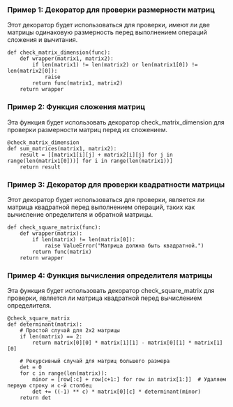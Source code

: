 ### Пример 1: Декоратор для проверки размерности матриц

Этот декоратор будет использоваться для проверки, имеют ли две матрицы одинаковую размерность перед выполнением операций сложения и вычитания.

```
def check_matrix_dimension(func):
    def wrapper(matrix1, matrix2):
        if len(matrix1) != len(matrix2) or len(matrix1[0]) != len(matrix2[0]):
            raise 
        return func(matrix1, matrix2)
    return wrapper
```

### Пример 2: Функция сложения матриц

Эта функция будет использовать декоратор check_matrix_dimension для проверки размерности матриц перед их сложением.

```
@check_matrix_dimension
def sum_matrices(matrix1, matrix2):
    result = [[matrix1[i][j] + matrix2[i][j] for j in range(len(matrix1[0]))] for i in range(len(matrix1))]
    return result
```
### Пример 3: Декоратор для проверки квадратности матрицы

Этот декоратор будет использоваться для проверки, является ли матрица квадратной перед выполнением операций, таких как вычисление определителя и обратной матрицы.
```
def check_square_matrix(func):
    def wrapper(matrix):
        if len(matrix) != len(matrix[0]):
            raise ValueError("Матрица должна быть квадратной.")
        return func(matrix)
    return wrapper
```
### Пример 4: Функция вычисления определителя матрицы

Эта функция будет использовать декоратор check_square_matrix для проверки, является ли матрица квадратной перед вычислением определителя.
```
@check_square_matrix
def determinant(matrix):
    # Простой случай для 2x2 матрицы
    if len(matrix) == 2:
        return matrix[0][0] * matrix[1][1] - matrix[0][1] * matrix[1][0]
    
    # Рекурсивный случай для матриц большего размера
    det = 0
    for c in range(len(matrix)):
        minor = [row[:c] + row[c+1:] for row in matrix[1:]]  # Удаляем первую строку и c-й столбец
        det += ((-1) ** c) * matrix[0][c] * determinant(minor)
    return det
```
